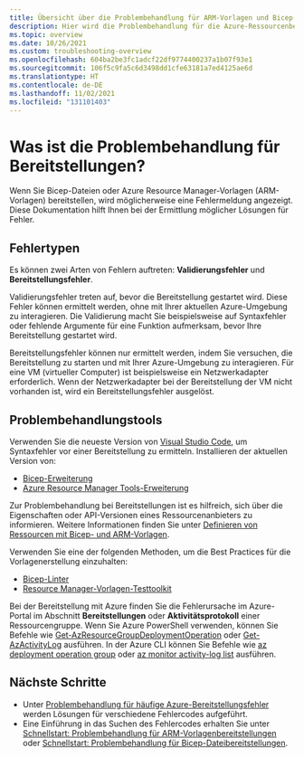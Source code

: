 ```yaml
---
title: Übersicht über die Problembehandlung für ARM-Vorlagen und Bicep-Dateien
description: Hier wird die Problembehandlung für die Azure-Ressourcenbereitstellung mit Azure Resource Manager-Vorlagen (ARM-Vorlagen) und Bicep-Dateien erläutert.
ms.topic: overview
ms.date: 10/26/2021
ms.custom: troubleshooting-overview
ms.openlocfilehash: 604ba2be3fc1adcf22df9774400237a1b07f93e1
ms.sourcegitcommit: 106f5c9fa5c6d3498dd1cfe63181a7ed4125ae6d
ms.translationtype: HT
ms.contentlocale: de-DE
ms.lasthandoff: 11/02/2021
ms.locfileid: "131101403"
---
```

# <a name="what-is-deployment-troubleshooting"></a>Was ist die Problembehandlung für Bereitstellungen?

Wenn Sie Bicep-Dateien oder Azure Resource Manager-Vorlagen (ARM-Vorlagen) bereitstellen, wird möglicherweise eine Fehlermeldung angezeigt. Diese Dokumentation hilft Ihnen bei der Ermittlung möglicher Lösungen für Fehler.

## <a name="error-types"></a>Fehlertypen

Es können zwei Arten von Fehlern auftreten: **Validierungsfehler** und **Bereitstellungsfehler**.

Validierungsfehler treten auf, bevor die Bereitstellung gestartet wird. Diese Fehler können ermittelt werden, ohne mit Ihrer aktuellen Azure-Umgebung zu interagieren. Die Validierung macht Sie beispielsweise auf Syntaxfehler oder fehlende Argumente für eine Funktion aufmerksam, bevor Ihre Bereitstellung gestartet wird.

Bereitstellungsfehler können nur ermittelt werden, indem Sie versuchen, die Bereitstellung zu starten und mit Ihrer Azure-Umgebung zu interagieren. Für eine VM (virtueller Computer) ist beispielsweise ein Netzwerkadapter erforderlich. Wenn der Netzwerkadapter bei der Bereitstellung der VM nicht vorhanden ist, wird ein Bereitstellungsfehler ausgelöst.

## <a name="troubleshooting-tools"></a>Problembehandlungstools

Verwenden Sie die neueste Version von [Visual Studio Code](https://code.visualstudio.com), um Syntaxfehler vor einer Bereitstellung zu ermitteln. Installieren der aktuellen Version von:

* [Bicep-Erweiterung](https://marketplace.visualstudio.com/items?itemName=ms-azuretools.vscode-bicep)
* [Azure Resource Manager Tools-Erweiterung](https://marketplace.visualstudio.com/items?itemName=msazurermtools.azurerm-vscode-tools)

Zur Problembehandlung bei Bereitstellungen ist es hilfreich, sich über die Eigenschaften oder API-Versionen eines Ressourcenanbieters zu informieren. Weitere Informationen finden Sie unter [Definieren von Ressourcen mit Bicep- und ARM-Vorlagen](/azure/templates).

Verwenden Sie eine der folgenden Methoden, um die Best Practices für die Vorlagenerstellung einzuhalten:

* [Bicep-Linter](../bicep/linter.md)
* [Resource Manager-Vorlagen-Testtoolkit](../templates/test-toolkit.md)

Bei der Bereitstellung mit Azure finden Sie die Fehlerursache im Azure-Portal im Abschnitt **Bereitstellungen** oder **Aktivitätsprotokoll** einer Ressourcengruppe. Wenn Sie Azure PowerShell verwenden, können Sie Befehle wie [Get-AzResourceGroupDeploymentOperation](/powershell/module/az.resources/get-azresourcegroupdeploymentoperation) oder [Get-AzActivityLog](/powershell/module/az.monitor/get-azactivitylog) ausführen. In der Azure CLI können Sie Befehle wie [az deployment operation group](/cli/azure/deployment/operation/group) oder [az monitor activity-log list](/cli/azure/monitor/activity-log#az_monitor_activity_log_list) ausführen.

## <a name="next-steps"></a>Nächste Schritte

- Unter [Problembehandlung für häufige Azure-Bereitstellungsfehler](common-deployment-errors.md) werden Lösungen für verschiedene Fehlercodes aufgeführt.
- Eine Einführung in das Suchen des Fehlercodes erhalten Sie unter [Schnellstart: Problembehandlung für ARM-Vorlagenbereitstellungen](quickstart-troubleshoot-arm-deployment.md) oder [Schnellstart: Problembehandlung für Bicep-Dateibereitstellungen](quickstart-troubleshoot-bicep-deployment.md).
